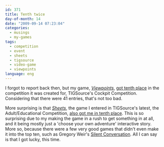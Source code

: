 ```yaml
---
id: 371
title: Tenth twice
day-of-month: 14
date: "2009-09-14 07:23:04"
categories:
  - musings
  - my-games
tags:
  - competition
  - event
  - sheets
  - tigsource
  - video-game
  - viewpoints
language: eng
---
```


I forgot to report back then, but my game, [_Viewpoints_](/tag/viewpoints/), [got tenth place](http://tigsource.com/articles/2009/05/04/cockpit-compo-results) in the competition it was created for, TIGSource's Cockpit Competition. Considering that there were 41 entries, that's not too bad.

More surprising is that _[Sheets](/tag/sheets/)_, the game I entered in TIGSource's latest, the Adult/Educational Competition, [also got me in tenth place](http://tigsource.com/articles/2009/09/10/adult-educational-compo-results). This is so surprising due to my making the game in a rush to get something in at all, and it being mostly just a 'choose your own adventure' interactive story. More so, because there were a few very good games that didn't even make it into the top ten, such as Gregory Weir's [Silent Conversation](http://forums.tigsource.com/index.php?topic=7192.0). All I can say is that I got lucky, this time.
